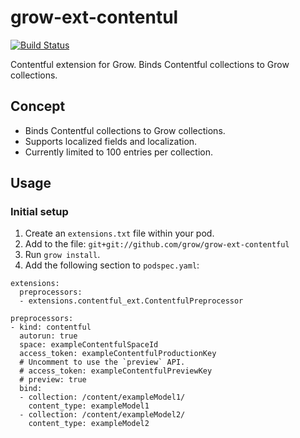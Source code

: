 # grow-ext-contentul

[![Build Status](https://travis-ci.org/grow/grow-ext-contentful.svg?branch=master)](https://travis-ci.org/grow/grow-ext-contentful)

Contentful extension for Grow. Binds Contentful collections to Grow
collections.

## Concept

- Binds Contentful collections to Grow collections.
- Supports localized fields and localization.
- Currently limited to 100 entries per collection.

## Usage

### Initial setup

1. Create an `extensions.txt` file within your pod.
1. Add to the file: `git+git://github.com/grow/grow-ext-contentful`
1. Run `grow install`.
1. Add the following section to `podspec.yaml`:

```
extensions:
  preprocessors:
  - extensions.contentful_ext.ContentfulPreprocessor

preprocessors:
- kind: contentful
  autorun: true
  space: exampleContentfulSpaceId
  access_token: exampleContentfulProductionKey
  # Uncomment to use the `preview` API.
  # access_token: exampleContentfulPreviewKey
  # preview: true
  bind:
  - collection: /content/exampleModel1/
    content_type: exampleModel1
  - collection: /content/exampleModel2/
    content_type: exampleModel2
```
